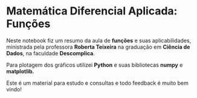 # Matemática Diferencial Aplicada: Funções

Neste notebook fiz um resumo da aula de **funções** e suas aplicabilidades, ministrada pela professora **Roberta Teixeira** na graduação em **Ciência de Dados**, na faculdade **Descomplica**.

Para plotagem dos gráficos utilizei **Python** e suas bibliotecas **numpy** e **matplotlib.**

Este é um material para estudo e consultas e todo feedback é muito bem vindo!
